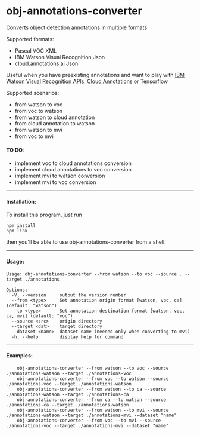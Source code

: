 # obj-annotations-converter

Converts object detection annotations in multiple formats

Supported formats:
- Pascal VOC XML
- IBM Watson Visual Recognition Json
- cloud.annotations.ai Json

Useful when you have preexisting annotations and want to play with 
[IBM Watson Visual Recognition APIs](https://cloud.ibm.com/apidocs/visual-recognition/visual-recognition-v4), 
[Cloud Annotations](https://cloud.annotations.ai/) 
or Tensorflow 

Supported scenarios:
- from watson to voc
- from voc to watson
- from watson to cloud annotation
- from cloud annotation to watson
- from watson to mvi
- from voc to mvi

#### TO DO:
- implement voc to cloud annotations conversion
- implement cloud annotations to voc conversion
- implement mvi to watson conversion
- implement mvi to voc conversion

---

#### Installation:

To install this program, just run

```
npm install
npm link
```

then you'll be able to use obj-annotations-converter from a shell.

---

#### Usage:
```
Usage: obj-annotations-converter --from watson --to voc --source . --target ./annotations

Options:
  -V, --version     output the version number
  --from <type>     Set annotation origin format [watson, voc, ca] (default: "watson")
  --to <type>       Set annotation destination format [watson, voc, ca, mvi] (default: "voc")
  --source <src>    origin directory
  --target <dst>    target directory
  --dataset <name>  dataset name (needed only when converting to mvi)
  -h, --help        display help for command
```

---

#### Examples:
```
    obj-annotations-converter --from watson --to voc --source ./annotations-watson --target ./annotations-voc
    obj-annotations-converter --from voc --to watson --source ./annotations-voc --target ./annotations-watson
    obj-annotations-converter --from watson --to ca --source ./annotations-watson --target ./annotations-ca
    obj-annotations-converter --from ca --to watson --source ./annotations-ca --target ./annotations-watson
    obj-annotations-converter --from watson --to mvi --source ./annotations-watson --target ./annotations-mvi --dataset "name"
    obj-annotations-converter --from voc --to mvi --source ./annotations-voc --target ./annotations-mvi --dataset "name"
```
